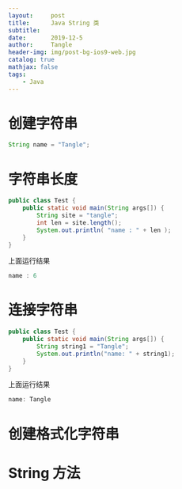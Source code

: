 ```yaml
---
layout:     post
title:      Java String 类
subtitle:   
date:       2019-12-5
author:     Tangle
header-img: img/post-bg-ios9-web.jpg
catalog: true
mathjax: false
tags:
    - Java
---
```


# 创建字符串

```java
String name = "Tangle";
```

# 字符串长度

```java
public class Test {
    public static void main(String args[]) {
        String site = "tangle";
        int len = site.length();
        System.out.println( "name : " + len );
    }
}
```

上面运行结果

```java
name : 6
```

# 连接字符串

```java
public class Test {
    public static void main(String args[]) {     
        String string1 = "Tangle";     
        System.out.println("name: " + string1);  
    }
}
```

上面运行结果

```java
name: Tangle
```

# 创建格式化字符串

# String 方法
